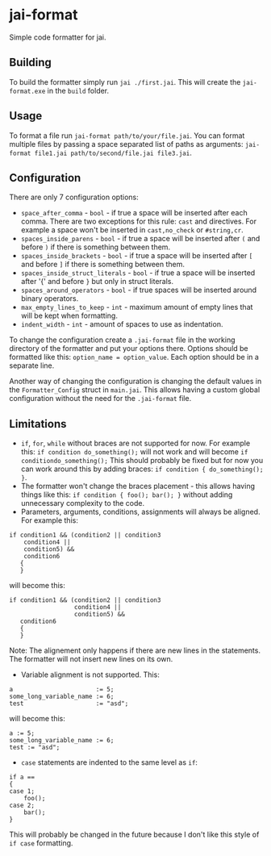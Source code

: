 # jai-format
Simple code formatter for jai.

## Building
To build the formatter simply run `jai ./first.jai`. This will create the `jai-format.exe` in the `build` folder.

## Usage
To format a file run `jai-format path/to/your/file.jai`. You can format multiple files by passing a space separated list of paths as arguments: `jai-format file1.jai path/to/second/file.jai file3.jai`.

## Configuration
There are only 7 configuration options:

* `space_after_comma` - `bool` - if true a space will be inserted after each comma. There are two exceptions for this rule: 
  `cast` and directives. For example a space won't be inserted in `cast,no_check` or `#string,cr`.
* `spaces_inside_parens` - `bool` - if true a space will be inserted after `(` and before `)` if there is something between them.
* `spaces_inside_brackets` - `bool` - if true a space will be inserted after `[` and before `]` if there is something between them.
* `spaces_inside_struct_literals` - `bool` - if true a space will be inserted after '{' and before `}` but only in struct literals.
* `spaces_around_operators` - `bool` - if true spaces will be inserted around binary operators.
* `max_empty_lines_to_keep` - `int` - maximum amount of empty lines that will be kept when formatting.
* `indent_width` - `int` - amount of spaces to use as indentation.

To change the configuration create a `.jai-format` file in the working directory of the formatter and put your options there. 
Options should be formatted like this: `option_name = option_value`. Each option should be in a separate line.

Another way of changing the configuration is changing the default values in the `Formatter_Config` struct in `main.jai`. 
This allows having a custom global configuration without the need for the `.jai-format` file.

## Limitations
* `if`, `for`, `while` without braces are not supported for now. For example this: `if condition do_something();` will not work and 
  will become `if conditiondo_something();` This should probably be fixed but for now you can work around this by adding braces: `if condition { do_something(); }`.
* The formatter won't change the braces placement - this allows having things like this: `if condition { foo(); bar(); }` without adding unnecessary complexity to the code.
* Parameters, arguments, conditions, assignments will always be aligned. For example this:
```
if condition1 && (condition2 || condition3
    condition4 ||
    condition5) &&
    condition6
   {       
   }
```
will become this:
```
if condition1 && (condition2 || condition3
                  condition4 ||
                  condition5) &&
   condition6
   {       
   }
```
Note: The alignement only happens if there are new lines in the statements. The formatter will not insert new lines on its own.
* Variable alignment is not supported. This:
```
a                       := 5;
some_long_variable_name := 6;
test                    := "asd";
```
will become this:

```
a := 5;
some_long_variable_name := 6;
test := "asd";
```
* `case` statements are indented to the same level as `if`:
```
if a ==
{
case 1;
    foo();
case 2;
    bar();
}
```
This will probably be changed in the future because I don't like this style of `if case` formatting.
